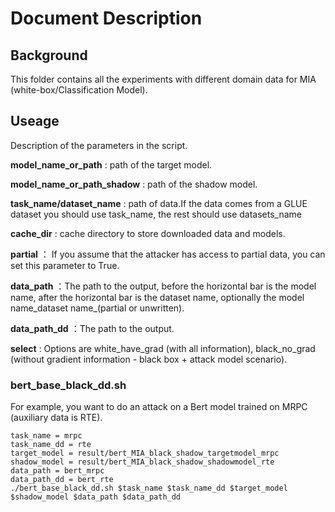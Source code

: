 # Document Description
## Background
This folder contains all the experiments with different domain data for MIA (white-box/Classification Model).
## Useage

Description of the parameters in the script.

**model_name_or_path** : path of the target model.

**model_name_or_path_shadow** : path of the shadow model.

**task_name/dataset_name** : path of data.If the data comes from a GLUE dataset you should use task_name, the rest should use datasets_name

**cache_dir** : cache directory to store downloaded data and models.

**partial** ： If you assume that the attacker has access to partial data, you can set this parameter to True.

**data_path** ：The path to the output, before the horizontal bar is the model name, after the horizontal bar is the dataset name, optionally the model name_dataset name_(partial or unwritten).

**data_path_dd** ：The path to the output.

**select** : Options are white_have_grad (with all information), black_no_grad (without gradient information - black box + attack model scenario).

### bert_base_black_dd.sh

For example, you want to do an attack on a Bert model trained on MRPC (auxiliary data is RTE).
```
task_name = mrpc
task_name_dd = rte
target_model = result/bert_MIA_black_shadow_targetmodel_mrpc
shadow_model = result/bert_MIA_black_shadow_shadowmodel_rte
data_path = bert_mrpc
data_path_dd = bert_rte
./bert_base_black_dd.sh $task_name $task_name_dd $target_model $shadow_model $data_path $data_path_dd 
```
